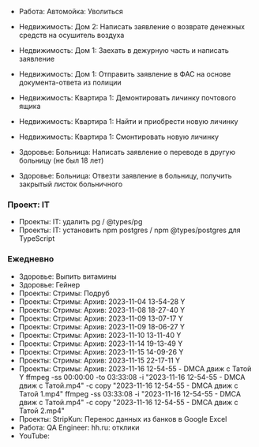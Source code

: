 
+ Работа: Автомойка: Уволиться

+ Недвижимость: Дом 2: Написать заявление о возврате денежных средств на осушитель воздуха

- Недвижимость: Дом 1: Заехать в дежурную часть и написать заявление
- Недвижимость: Дом 1: Отправить заявление в ФАС на основе документа-ответа из полиции

- Недвижимость: Квартира 1: Демонтировать личинку почтового ящика
- Недвижимость: Квартира 1: Найти и приобрести новую личинку
- Недвижимость: Квартира 1: Смонтировать новую личинку

- Здоровье: Больница: Написать заявление о переводе в другую больницу (не был 18 лет)
- Здоровье: Больница: Отвезти заявление в больницу, получить закрытый листок больничного

### Проект: IT

- Проекты: IT: удалить pg / @types/pg
- Проекты: IT: установить npm postgres / npm @types/postgres для TypeScript

### Ежедневно
- Здоровье: Выпить витамины
- Здоровье: Гейнер
- Проекты: Стримы: Подруб
- Проекты: Стримы: Архив: 2023-11-04 13-54-28 Y
- Проекты: Стримы: Архив: 2023-11-08 18-27-40 Y
- Проекты: Стримы: Архив: 2023-11-09 13-07-17 Y
- Проекты: Стримы: Архив: 2023-11-09 18-06-27 Y
- Проекты: Стримы: Архив: 2023-11-10 13-11-40 Y
- Проекты: Стримы: Архив: 2023-11-14 19-13-49 Y
- Проекты: Стримы: Архив: 2023-11-15 14-09-26 Y
- Проекты: Стримы: Архив: 2023-11-15 22-17-11 Y
- Проекты: Стримы: Архив: 2023-11-16 12-54-55 - DMCA движ с Татой Y
  ffmpeg -ss 00:00:00 -to 03:33:08 -i "2023-11-16 12-54-55 - DMCA движ с Татой.mp4" -c copy "2023-11-16 12-54-55 - DMCA движ с Татой 1.mp4"
  ffmpeg -ss 03:33:08 -i "2023-11-16 12-54-55 - DMCA движ с Татой.mp4" -c copy "2023-11-16 12-54-55 - DMCA движ с Татой 2.mp4"
- Проекты: StripKun: Перенос данных из банков в Google Excel
- Работа: QA Engineer: hh.ru: отклики
- YouTube: